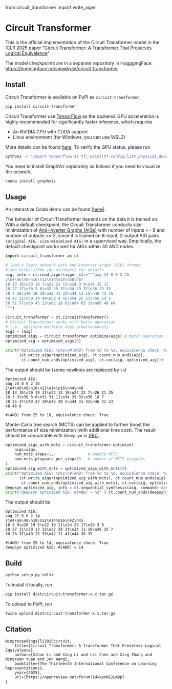 from circuit_transformer import write_aiger

# Circuit Transformer

This is the official implementation of the Circuit Transformer model in the ICLR 2025 paper "[Circuit Transformer: A Transformer That Preserves Logical Equivalence](https://openreview.net/forum?id=kpnW12Lm9p)"

The model checkpoints are in a separate repository in HugggingFace: <https://huggingface.co/snowkylin/circuit-transformer>

## Install

Circuit Transformer is available on PyPI as `circuit-transformer`.

```bash
pip install circuit-transformer
```

Circuit Transformer use [TensorFlow](https://www.tensorflow.org) as the backend. GPU acceleration is highly recommended for significantly faster inference, which requires

- An NVIDIA GPU with CUDA support
- Linux environment (for Windows, you can use WSL2)

More details can be found [here](https://www.tensorflow.org/install/pip). To verify the GPU status, please run

```bash
python3 -c "import tensorflow as tf; print(tf.config.list_physical_devices('GPU'))"
```

You need to install GraphViz separately as follows if you need to visualize the network.

```bash
conda install graphviz
```

## Usage

An interactive Colab demo can be found [[here]](https://colab.research.google.com/drive/1r0tS_ZbxUf0ojkazViT94ENMBq4r7B_t?usp=sharing).

The behavior of Circuit Transformer depends on the data it is trained on. With a default checkpoint, the Circuit Transformer conducts size minimization of [And-Inverter Graphs (AIGs)](https://fmv.jku.at/aiger/) with number of inputs <= 8 and number of outputs <= 2, since it is trained on 8-input, 2-output AIG pairs `(original AIG, size-minimized AIG)` in a supervised way. Empirically, the default checkpoint works well for AIGs within 30 AND nodes.

```python
import circuit_transformer as ct

# load a logic network with And-Inverter Graph (AIG) format
# see https://fmv.jku.at/aiger/ for details
aig, info = ct.read_aiger(aiger_str="""aag 33 8 0 2 25
2\n4\n6\n8\n10\n12\n14\n16\n58\n67
18 13 16\n20 19 7\n22 21 15\n24 3 9\n26 25 11
28 27 17\n30 3 6\n32 29 31\n34 29 32\n36 23 35
38 7 36\n40 10 29\n42 41 32\n44 13 15\n46 42 45
48 47 21\n50 39 49\n52 4 45\n54 25 53\n56 54 5
58 51 57\n60 45 12\n62 18 61\n64 63 19\n66 48 64
""")

circuit_transformer = ct.CircuitTransformer()
# Circuit Transformer works with batch operation
# i.e., optimize multiple aigs simultaneously
aigs = [aig]
optimized_aigs = circuit_transformer.optimize(aigs) # batch operation that accepts a list of aigs
optimized_aig = optimized_aigs[0]

print("Optimized AIG: \n%s\n#(AND) from %d to %d, equivalence check: %r" %
      (ct.write_aiger(optimized_aig), ct.count_num_ands(aig), 
       ct.count_num_ands(optimized_aig), ct.cec(aig, optimized_aig)))
```

The output should be (some newlines are replaced by `\n`)

```
Optimized AIG: 
aag 24 8 0 2 16
2\n4\n6\n8\n10\n12\n14\n16\n44\n49
18 13 15\n20 19 11\n22 13 16\n24 23 7\n26 21 25
28 3 9\n30 3 6\n32 31 11\n34 29 32\n36 16 7
38 35 37\n40 27 39\n42 29 5\n44 41 43\n46 41 23
48 46 6

#(AND) from 25 to 16, equivalence check: True
```

Monte-Carlo tree search (MCTS) can be applied to further boost the performance of size minimization (with additional time cost). The result should be comparable with `&deepsyn` in [ABC](https://people.eecs.berkeley.edu/~alanmi/abc/).

```python
optimized_aigs_with_mcts = circuit_transformer.optimize(
    aigs=aigs,
    num_mcts_steps=1,               # enable MCTS
    num_mcts_playouts_per_step=10   # number of MCTS playouts
)
optimized_aig_with_mcts = optimized_aigs_with_mcts[0]
print("Optimized AIG: \n%s\n#(AND) from %d to %d, equivalence check: %r" %
      (ct.write_aiger(optimized_aig_with_mcts), ct.count_num_ands(aig),
       ct.count_num_ands(optimized_aig_with_mcts), ct.cec(aig, optimized_aig)))
deepsyn_optimized_aig, info = ct.sequential_synthesis(aig, command='deepsyn')
print("deepsyn optimized AIG: #(AND) = %d" % ct.count_num_ands(deepsyn_optimized_aig))
```

The output should be

```
Optimized AIG: 
aag 22 8 0 2 14
2\n4\n6\n8\n10\n12\n14\n16\n42\n45
18 3 9\n20 19 5\n22 19 11\n24 23 17\n26 3 6
28 27 11\n30 13 15\n32 28 31\n34 13 16\n36 35 7
38 33 37\n40 25 39\n42 21 41\n44 38 35

#(AND) from 25 to 14, equivalence check: True
deepsyn optimized AIG: #(AND) = 14
```

## Build

```bash
python setup.py sdist
```

To install it locally, run

```bash
pip install dist/circuit-transformer-x.x.tar.gz
```

To upload to PyPI, run

```bash
twine upload dist/circuit-transformer-x.x.tar.gz
```

## Citation

```
@inproceedings{li2025circuit,
    title={Circuit Transformer: A Transformer That Preserves Logical Equivalence},
    author={Xihan Li and Xing Li and Lei Chen and Xing Zhang and Mingxuan Yuan and Jun Wang},
    booktitle={The Thirteenth International Conference on Learning Representations},
    year={2025},
    url={https://openreview.net/forum?id=kpnW12Lm9p}
}
```